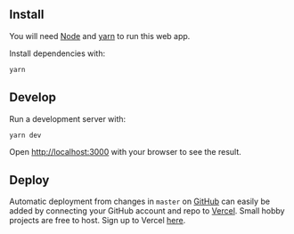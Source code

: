 ## Install

You will need [Node](https://nodejs.org/en/download/package-manager/) and [yarn](https://classic.yarnpkg.com/lang/en/docs/install/#debian-stable) to run this web app.

Install dependencies with:

```bash
yarn
```

## Develop

Run a development server with:

```bash
yarn dev
```

Open [http://localhost:3000](http://localhost:3000) with your browser to see the result.

## Deploy

Automatic deployment from changes in `master` on [GitHub](https://github.com/) can easily be added by connecting your GitHub account and repo to [Vercel](https://vercel.com/). Small hobby projects are free to host. Sign up to Vercel [here](https://vercel.com/signup).
